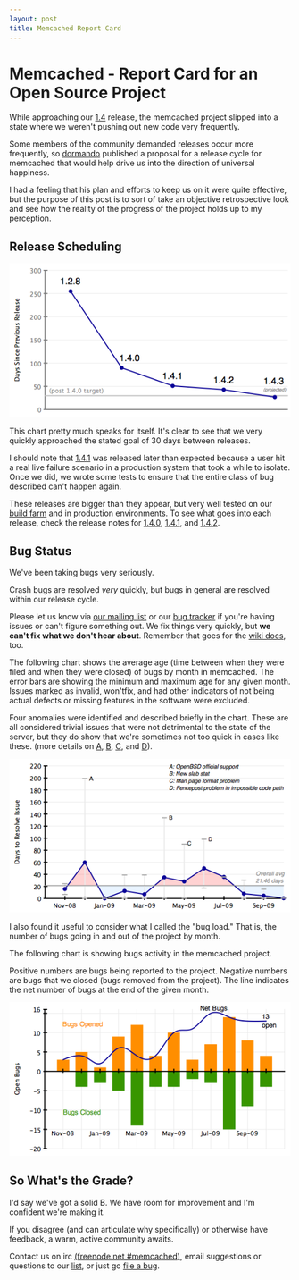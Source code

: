 ```yaml
---
layout: post
title: Memcached Report Card
---
```


# Memcached - Report Card for an Open Source Project

While approaching our [1.4][rel140] release, the memcached project slipped into
a state where we weren't pushing out new code very frequently.

Some members of the community demanded releases occur more frequently,
so [dormando][dormando] published a proposal for a release cycle for
memcached that would help drive us into the direction of universal
happiness.

I had a feeling that his plan and efforts to keep us on it were quite
effective, but the purpose of this post is to sort of take an
objective retrospective look and see how the reality of the progress
of the project holds up to my perception.

## Release Scheduling

![Release Velocity](/images/memcached-velocity.png)

This chart pretty much speaks for itself.  It's clear to see that
we very quickly approached the stated goal of 30 days between
releases.

I should note that [1.4.1][rel141] was released later than expected
because a user hit a real live failure scenario in a production system
that took a while to isolate.  Once we did, we wrote some tests to
ensure that the entire class of bug described can't happen again.

These releases are bigger than they appear, but very well tested on
our [build farm][buildfarm] and in production environments.  To see
what goes into each release, check the release notes for
[1.4.0][rel140], [1.4.1][rel141], and [1.4.2][rel142].

## Bug Status

We've been taking bugs very seriously.

Crash bugs are resolved *very* quickly, but bugs in general are
resolved within our release cycle.

Please let us know via [our mailing list][list] or our [bug
tracker][bugs] if you're having issues or can't figure something
out. We fix things very quickly, but **we can't fix what we don't hear
about**. Remember that goes for the [wiki docs][wiki], too.

The following chart shows the average age (time between when they were
filed and when they were closed) of bugs by month in memcached.  The
error bars are showing the minimum and maximum age for any given
month.  Issues marked as invalid, won'tfix, and had other indicators
of not being actual defects or missing features in the software were
excluded.

Four anomalies were identified and described briefly in the chart.
These are all considered trivial issues that were not detrimental to
the state of the server, but they do show that we're sometimes not too
quick in cases like these.  (more details on [A][buga], [B][bugb],
[C][bugc], and [D][bugd]).

![Bug Age](/images/memcached-issue-age.png)

I also found it useful to consider what I called the "bug load."  That
is, the number of bugs going in and out of the project by month.

The following chart is showing bugs activity in the memcached
project.

Positive numbers are bugs being reported to the project.  Negative
numbers are bugs that we closed (bugs removed from the project).  The
line indicates the net number of bugs at the end of the given month.

![Bug Load](/images/memcached-bug-load.png)

## So What's the Grade?

I'd say we've got a solid B.  We have room for improvement and I'm
confident we're making it.

If you disagree (and can articulate why specifically) or otherwise
have feedback, a warm, active community awaits.

Contact us on irc [(freenode.net #memcached)][irc], email suggestions
or questions to our [list][list], or just go [file a bug][bugs].

[dormando]: http://consoleninja.net/
[irc]: irc://irc.freenode.net/memcached
[list]: http://groups.google.com/group/memcached
[bugs]: http://code.google.com/p/memcached/issues/list
[wiki]: http://code.google.com/p/memcached/wiki/Start
[buga]: http://code.google.com/p/memcached/issues/detail?id=9
[bugb]: http://code.google.com/p/memcached/issues/detail?id=42
[bugc]: http://code.google.com/p/memcached/issues/detail?id=53
[bugd]: http://code.google.com/p/memcached/issues/detail?id=59
[rel140]: http://code.google.com/p/memcached/wiki/ReleaseNotes140
[rel141]: http://code.google.com/p/memcached/wiki/ReleaseNotes141
[rel142]: http://code.google.com/p/memcached/wiki/ReleaseNotes142
[buildfarm]: http://code.google.com/p/memcached/wiki/BuildFarm
